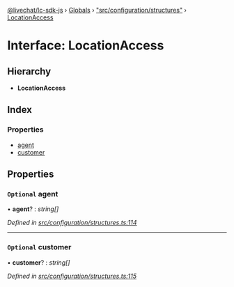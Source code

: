 [@livechat/lc-sdk-js](../README.md) › [Globals](../globals.md) › ["src/configuration/structures"](../modules/_src_configuration_structures_.md) › [LocationAccess](_src_configuration_structures_.locationaccess.md)

# Interface: LocationAccess

## Hierarchy

* **LocationAccess**

## Index

### Properties

* [agent](_src_configuration_structures_.locationaccess.md#optional-agent)
* [customer](_src_configuration_structures_.locationaccess.md#optional-customer)

## Properties

### `Optional` agent

• **agent**? : *string[]*

*Defined in [src/configuration/structures.ts:114](https://github.com/livechat/lc-sdk-js/blob/d0a32c0/src/configuration/structures.ts#L114)*

___

### `Optional` customer

• **customer**? : *string[]*

*Defined in [src/configuration/structures.ts:115](https://github.com/livechat/lc-sdk-js/blob/d0a32c0/src/configuration/structures.ts#L115)*
